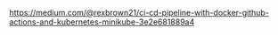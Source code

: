 https://medium.com/@rexbrown21/ci-cd-pipeline-with-docker-github-actions-and-kubernetes-minikube-3e2e681889a4
